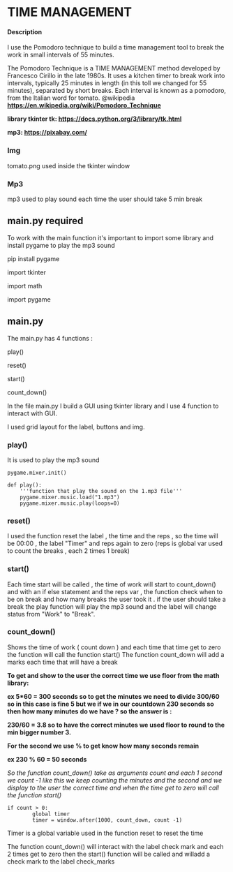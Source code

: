 # TIME MANAGEMENT

#### Description

I use the Pomodoro technique to build a time management tool to break the work in small intervals of 55 minutes.

The Pomodoro Technique is a TIME MANAGEMENT method developed by Francesco Cirillo in the late 1980s. It uses a kitchen timer to break work into intervals, typically 25 minutes in length (in this toll we changed for 55 minutes), separated by short breaks. Each interval is known as a pomodoro, from the Italian word for tomato. @wikipedia **https://en.wikipedia.org/wiki/Pomodoro_Technique**

**library tkinter tk:  https://docs.python.org/3/library/tk.html** 

**mp3:  https://pixabay.com/**

### Img

tomato.png used inside the tkinter window

### Mp3

mp3 used to play sound each time the user should take 5 min break


## main.py required

To work with the main function it's important to import some library and install pygame to play the mp3 sound

pip install pygame 

import tkinter

import math

import pygame




## main.py 

The main.py has 4 functions :

play()

reset()

start()

count_down()


In the file main.py I build a GUI using tkinter library and I use 4 function to interact with GUI.

I used grid layout for the label, buttons and img.


### play()

It is used to play the mp3 sound

```
pygame.mixer.init()

def play():
    '''function that play the sound on the 1.mp3 file'''
    pygame.mixer.music.load("1.mp3")
    pygame.mixer.music.play(loops=0)
```

### reset()

I used the function  reset the label , the time and the reps , so the time will be 00:00 , the label "Timer" and reps again to zero (reps is global var used to count the breaks , each 2 times 1 break)

### start()

Each time start will be called , the time of work will start to count_down() and with an if else statement and the reps var , the function check when to be on break and how many breaks the user took it .
if the user should take a break the play function will play the mp3 sound and the label will change status from "Work" to "Break".


### count_down()

Shows the time of work  ( count down ) and each time that time get to zero the function will call the function start()
The function count_down will add a marks each time that will have a break

**To get and show to the user the correct time we use floor from the math library:**

**ex 5*60 = 300 seconds so to get the minutes we need to divide 300/60  so in this case is fine 5 but we if we in our countdown  230 seconds so then  how many minutes** **do we have ? so the answer is :**

**230/60 = 3.8  so to have the correct minutes we used floor to round to the min bigger number 3.**


**For the second we use % to get know how many seconds remain**

**ex 230 % 60 = 50 seconds**

_So the function count_down() take as arguments count and each 1 second we count -1 like this we keep counting the minutes and the second and we display to the user_ _the correct time and when the time get to zero will call the function  start()_

```
if count > 0:
        global timer
        timer = window.after(1000, count_down, count -1) 
```

Timer is a global variable used in the function reset to reset the time

The function count_down() will interact with the label check mark and each 2 times get to zero then the start() function will be called and willadd a check mark to the label check_marks





